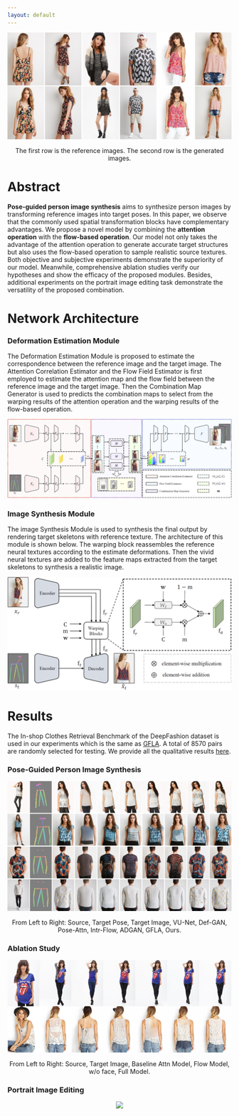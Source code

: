 ```yaml
---
layout: default
---
```


<p align='center'>  
  <img src='./head.jpg'/>
</p>

<p align='center'>  
  The first row is the reference images. The second row is the generated images.
</p>

# **Abstract**

**Pose-guided person image synthesis** aims to synthesize person images by transforming reference images into target poses. 
In this paper, we observe that the commonly used spatial transformation blocks have complementary advantages. 
We propose a novel model by combining the **attention operation** with the **flow-based operation**. 
Our model not only takes the advantage of the attention operation to generate accurate target structures but also uses the flow-based operation to sample realistic source textures. 
Both objective and subjective experiments demonstrate the superiority of our model. 
Meanwhile, comprehensive ablation studies verify our hypotheses and show the efficacy of the proposed modules. 
Besides, additional experiments on the portrait image editing task demonstrate the versatility of the proposed combination.

# **Network Architecture**

### **Deformation Estimation Module**

The Deformation Estimation Module is proposed to estimate the correspondence between the reference image and the target image. 
The Attention Correlation Estimator and the Flow Field Estimator is first employed to estimate the attention map and the flow field between the reference image and the target image. 
Then the Combination Map Generator is used to predicts the combination maps to select from the warping results of the attention operation and the warping results of the flow-based operation.

<p align='center'>  
  <img src='./deformation_estimation.jpg'/>
</p>

### **Image Synthesis Module**

The image Synthesis Module is used to synthesis the final output by rendering target skeletons with reference texture. 
The architecture of this module is shown below. The warping block reassembles the reference neural textures according to the estimate deformations. 
Then the vivid neural textures are added to the feature maps extracted from the target skeletons to synthesis a realistic image.

<p align='center'>  
  <img src='./image_generation.jpg'/>
</p>

# **Results**

The In-shop Clothes Retrieval Benchmark of the DeepFashion dataset is used in our experiments which is the same as <a href="https://github.com/RenYurui/Global-Flow-Local-Attention">GFLA</a>. A total of 8570 pairs are randomly selected for testing. We provide all the qualitative results <a href="https://drive.google.com/file/d/11vpqtru1vpEXw_MCYySjfTOsNci6UHM3/view?usp=sharing">here</a>.

### **Pose-Guided Person Image Synthesis**

<p align='center'>  
  <img src='./compare.jpg'/>
</p>

<p align="center">
From Left to Right: Source, Target Pose, Target Image, 
VU-Net, Def-GAN, Pose-Attn, Intr-Flow, ADGAN, GFLA, Ours.
</p> 

### **Ablation Study**

<p align='center'>  
  <img src='./ablation.jpg'/>
</p>

<p align="center">
From Left to Right: Source, Target Image, Baseline
Attn Model, Flow Model, w/o face, Full Model.
</p> 

### **Portrait Image Editing**

<p align='center'>  
  <img src='./portrait.jpg'/>
</p>
